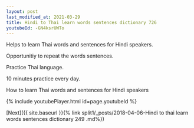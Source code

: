 ```yaml
---
layout: post
last_modified_at: 2021-03-29
title: Hindi to Thai learn words sentences dictionary 726 
youtubeId: -GN4ksrUWTo
---
```

 
 
Helps to learn Thai words and sentences for Hindi speakers.

Opportunitiy to repeat the words sentences. 

Practice Thai language. 
 
10 minutes practice every day. 
 
How to learn Thai words and sentences for Hindi speakers 
 
{% include youtubePlayer.html id=page.youtubeId %}
 
 
[Next]({{ site.baseurl }}{% link  split1/_posts/2018-04-06-Hindi to thai learn words sentences dictionary 249 .md%})
 
